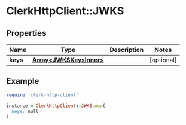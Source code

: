 # ClerkHttpClient::JWKS

## Properties

| Name | Type | Description | Notes |
| ---- | ---- | ----------- | ----- |
| **keys** | [**Array&lt;JWKSKeysInner&gt;**](JWKSKeysInner.md) |  | [optional] |

## Example

```ruby
require 'clerk-http-client'

instance = ClerkHttpClient::JWKS.new(
  keys: null
)
```

